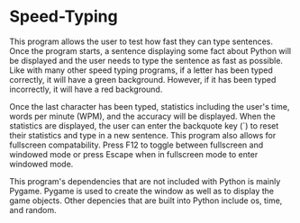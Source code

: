 # Speed-Typing
This program allows the user to test how fast they can type sentences. 
Once the program starts, a sentence displaying some fact about Python will be displayed and the user needs to type the sentence as fast as possible.
Like with many other speed typing programs, if a letter has been typed correctly, it will have a green background. However, if it has been typed incorrectly, it will have a red background.

Once the last character has been typed, statistics including the user's time, words per minute (WPM), and the accuracy will be displayed.
When the statistics are displayed, the user can enter the backquote key (`) to reset their statistics and type in a new sentence.
This program also allows for fullscreen compatability. Press F12 to toggle between fullscreen and windowed mode or press Escape when in fullscreen mode to enter windowed mode.

This program's dependencies that are not included with Python is mainly Pygame. Pygame is used to create the window as well as to display the game objects. Other depencies that are built into Python include os, time, and random.

